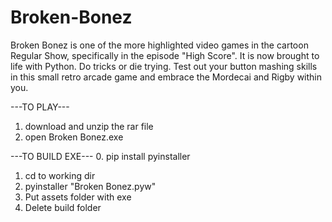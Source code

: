 # Broken-Bonez

Broken Bonez is one of the more highlighted video games in the cartoon Regular Show, specifically in the episode "High Score". It is now brought to life with Python. Do tricks or die trying. Test out your button mashing skills in this small retro arcade game and embrace the Mordecai and Rigby within you.




---TO PLAY---
1. download and unzip the rar file
2. open Broken Bonez.exe



---TO BUILD EXE---
0. pip install pyinstaller
1. cd to working dir
2. pyinstaller "Broken Bonez.pyw"
3. Put assets folder with exe
4. Delete build folder
